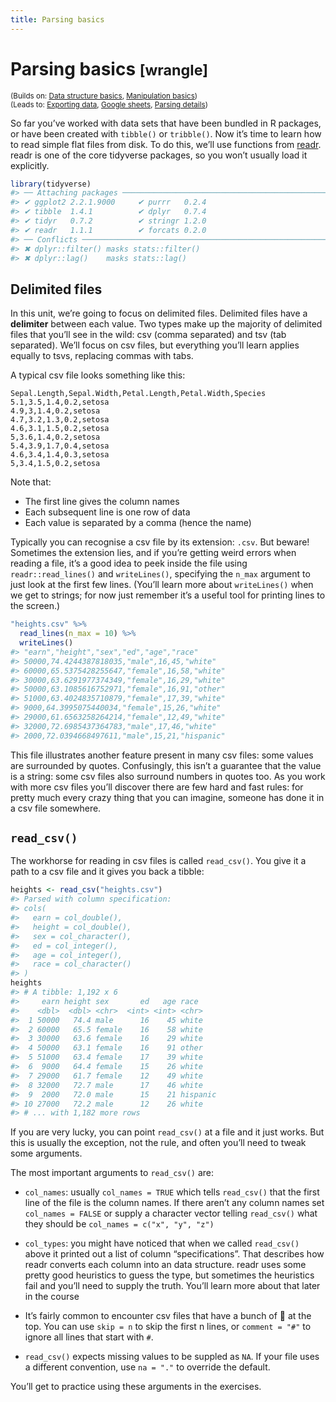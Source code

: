 ```yaml
---
title: Parsing basics
---
```


<!-- Generated automatically from parse-basics.yml. Do not edit by hand -->

# Parsing basics <small class='wrangle'>[wrangle]</small>
<small>(Builds on: [Data structure basics](data-structure-basics.md), [Manipulation basics](manip-basics.md))</small>  
<small>(Leads to: [Exporting data](export.md), [Google sheets](googlesheets.md), [Parsing details](parse-details.md))</small>


So far you’ve worked with data sets that have been bundled in R
packages, or have been created with `tibble()` or `tribble()`. Now it’s
time to learn how to read simple flat files from disk. To do this, we’ll
use functions from [readr](http://readr.tidyverse.org). readr is one of
the core tidyverse packages, so you won’t usually load it explicitly.

``` r
library(tidyverse)
#> ── Attaching packages ───────────────────────────────────────────────────── tidyverse 1.2.0.9000 ──
#> ✔ ggplot2 2.2.1.9000     ✔ purrr   0.2.4     
#> ✔ tibble  1.4.1          ✔ dplyr   0.7.4     
#> ✔ tidyr   0.7.2          ✔ stringr 1.2.0     
#> ✔ readr   1.1.1          ✔ forcats 0.2.0
#> ── Conflicts ───────────────────────────────────────────────────────────── tidyverse_conflicts() ──
#> ✖ dplyr::filter() masks stats::filter()
#> ✖ dplyr::lag()    masks stats::lag()
```

## Delimited files

In this unit, we’re going to focus on delimited files. Delimited files
have a **delimiter** between each value. Two types make up the majority
of delimited files that you’ll see in the wild: csv (comma separated)
and tsv (tab separated). We’ll focus on csv files, but everything you’ll
learn applies equally to tsvs, replacing commas with tabs.

A typical csv file looks something like this:

    Sepal.Length,Sepal.Width,Petal.Length,Petal.Width,Species
    5.1,3.5,1.4,0.2,setosa
    4.9,3,1.4,0.2,setosa
    4.7,3.2,1.3,0.2,setosa
    4.6,3.1,1.5,0.2,setosa
    5,3.6,1.4,0.2,setosa
    5.4,3.9,1.7,0.4,setosa
    4.6,3.4,1.4,0.3,setosa
    5,3.4,1.5,0.2,setosa

Note that:

  - The first line gives the column names
  - Each subsequent line is one row of data
  - Each value is separated by a comma (hence the name)

Typically you can recognise a csv file by its extension: `.csv`. But
beware\! Sometimes the extension lies, and if you’re getting weird
errors when reading a file, it’s a good idea to peek inside the file
using `readr::read_lines()` and `writeLines()`, specifying the `n_max`
argument to just look at the first few lines. (You’ll learn more about
`writeLines()` when we get to strings; for now just remember it’s a
useful tool for printing lines to the screen.)

``` r
"heights.csv" %>% 
  read_lines(n_max = 10) %>%
  writeLines()
#> "earn","height","sex","ed","age","race"
#> 50000,74.4244387818035,"male",16,45,"white"
#> 60000,65.5375428255647,"female",16,58,"white"
#> 30000,63.6291977374349,"female",16,29,"white"
#> 50000,63.1085616752971,"female",16,91,"other"
#> 51000,63.4024835710879,"female",17,39,"white"
#> 9000,64.3995075440034,"female",15,26,"white"
#> 29000,61.6563258264214,"female",12,49,"white"
#> 32000,72.6985437364783,"male",17,46,"white"
#> 2000,72.0394668497611,"male",15,21,"hispanic"
```

This file illustrates another feature present in many csv files: some
values are surrounded by quotes. Confusingly, this isn’t a guarantee
that the value is a string: some csv files also surround numbers in
quotes too. As you work with more csv files you’ll discover there are
few hard and fast rules: for pretty much every crazy thing that you can
imagine, someone has done it in a csv file somewhere.

## `read_csv()`

The workhorse for reading in csv files is called `read_csv()`. You give
it a path to a csv file and it gives you back a tibble:

``` r
heights <- read_csv("heights.csv")
#> Parsed with column specification:
#> cols(
#>   earn = col_double(),
#>   height = col_double(),
#>   sex = col_character(),
#>   ed = col_integer(),
#>   age = col_integer(),
#>   race = col_character()
#> )
heights
#> # A tibble: 1,192 x 6
#>     earn height sex       ed   age race    
#>    <dbl>  <dbl> <chr>  <int> <int> <chr>   
#>  1 50000   74.4 male      16    45 white   
#>  2 60000   65.5 female    16    58 white   
#>  3 30000   63.6 female    16    29 white   
#>  4 50000   63.1 female    16    91 other   
#>  5 51000   63.4 female    17    39 white   
#>  6  9000   64.4 female    15    26 white   
#>  7 29000   61.7 female    12    49 white   
#>  8 32000   72.7 male      17    46 white   
#>  9  2000   72.0 male      15    21 hispanic
#> 10 27000   72.2 male      12    26 white   
#> # ... with 1,182 more rows
```

If you are very lucky, you can point `read_csv()` at a file and it just
works. But this is usually the exception, not the rule, and often you’ll
need to tweak some arguments.

The most important arguments to `read_csv()` are:

  - `col_names`: usually `col_names = TRUE` which tells `read_csv()`
    that the first line of the file is the column names. If there aren’t
    any column names set `col_names = FALSE` or supply a character
    vector telling `read_csv()` what they should be `col_names = c("x",
    "y", "z")`

  - `col_types`: you might have noticed that when we called `read_csv()`
    above it printed out a list of column “specifications”. That
    describes how readr converts each column into an data structure.
    readr uses some pretty good heuristics to guess the type, but
    sometimes the heuristics fail and you’ll need to supply the truth.
    You’ll learn more about that later in the course

  - It’s fairly common to encounter csv files that have a bunch of 💩 at
    the top. You can use `skip = n` to skip the first n lines, or
    `comment = "#"` to ignore all lines that start with `#`.

  - `read_csv()` expects missing values to be suppled as `NA`. If your
    file uses a different convention, use `na = "."` to override the
    default.

You’ll get to practice using these arguments in the exercises.

